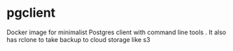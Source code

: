 # pgclient
Docker image for minimalist Postgres client with command line tools . It also has rclone to take backup to cloud storage like s3
